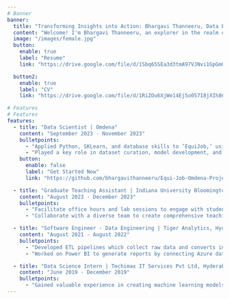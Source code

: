 ```yaml
---
# Banner
banner:
  title: "Transforming Insights into Action: Bhargavi Thanneeru, Data Enthusiast"
  content: "Welcome! I'm Bhargavi Thanneeru, an explorer in the realm of data science, passionate about unraveling insights and driving innovation. With a Bachelor's in Computer Science and a fervent dedication to learning, I'm committed to harnessing the power of data to tackle complex challenges and create meaningful impact. Let's embark on a journey of discovery together!"
  image: "/images/female.jpg"
  button:
    enable: true
    label: "Resume"
    link: "https://drive.google.com/file/d/1Sbq65SEa3d3tmA97VJNvi1GpGmGEFZdj/view?usp=drive_link"

  button2:
    enable: true
    label: "CV"
    link: "https://drive.google.com/file/d/1RiZOu6XjWe14Ej5o057I8jXIh86_DaYp/view?usp=sharing"

# Features
# Features
features:
  - title: "Data Scientist | Omdena"
    content: "September 2023 - November 2023"
    bulletpoints:
      - "Applied Python, SKLearn, and database skills to ’EquiJob,’ using advanced AI models (BERT, DistilBERT, RoBERTa, LSTM) to reduce job description bias and enhance inclusive hiring."
      - "Played a key role in dataset curation, model development, and project discussions, showcasing active participation, commitment to innovation, and a strong skill set in data science and AI technologies."
    button:
      enable: false
      label: "Get Started Now"
      link: "https://github.com/bhargavithanneeru/Equi-Job-Omdena-Project.git"

  - title: "Graduate Teaching Assistant | Indiana University Bloomington, USA"
    content: "August 2023 - December 2023"
    bulletpoints:
      - "Facilitate office hours and lab sessions to engage with students, aiding in understanding complex concepts, providing grading, and offering constructive feedback."
      - "Collaborate with a diverse team to create comprehensive teaching materials, assessments, and interactive resources, resulting in a significant increase in course completion rates."

  - title: "Software Engineer - Data Engineering | Tiger Analytics, Hyderabad, India"
    content: "August 2021 - August 2022"
    bulletpoints:
      - "Developed ETL pipelines which collect raw data and converts into useful insights for further business analysis using Azure databricks and ETL tools."
      - "Worked on Power BI to generate reports by connecting Azure databricks to Power BI."

  - title: "Data Science Intern | Techimax IT Services Pvt Ltd, Hyderabad, India"
    content: "June 2019 - December 2019"
    bulletpoints:
      - "Gained valuable experience in creating machine learning models, specifically focusing on classification models. Utilizing Python and essential libraries such as NumPy, Pandas, and Scikit-learn, I successfully developed and trained these models. This hands-on experience significantly enhanced my proficiency in machine learning and data analysis."
---
```

